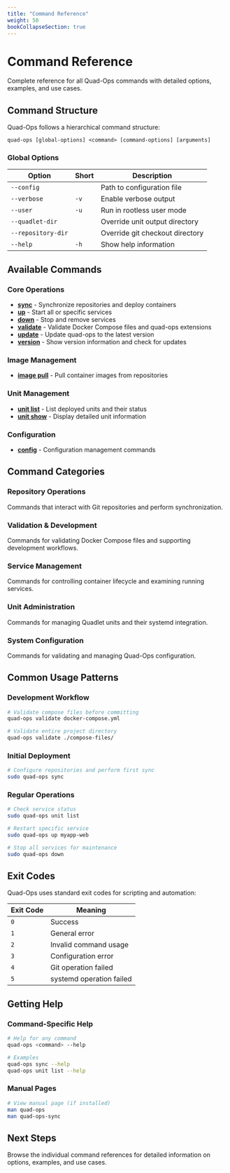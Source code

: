 ```yaml
---
title: "Command Reference"
weight: 50
bookCollapseSection: true
---
```


# Command Reference

Complete reference for all Quad-Ops commands with detailed options, examples, and use cases.

## Command Structure

Quad-Ops follows a hierarchical command structure:

```
quad-ops [global-options] <command> [command-options] [arguments]
```

### Global Options

| Option | Short | Description |
|--------|-------|-------------|
| `--config` | | Path to configuration file |
| `--verbose` | `-v` | Enable verbose output |
| `--user` | `-u` | Run in rootless user mode |
| `--quadlet-dir` | | Override unit output directory |
| `--repository-dir` | | Override git checkout directory |
| `--help` | `-h` | Show help information |

## Available Commands

### Core Operations
- **[sync](sync)** - Synchronize repositories and deploy containers
- **[up](up)** - Start all or specific services
- **[down](down)** - Stop and remove services
- **[validate](validate)** - Validate Docker Compose files and quad-ops extensions
- **[update](update)** - Update quad-ops to the latest version
- **[version](version)** - Show version information and check for updates

### Image Management
- **[image pull](image)** - Pull container images from repositories

### Unit Management
- **[unit list](unit/list)** - List deployed units and their status
- **[unit show](unit/show)** - Display detailed unit information

### Configuration
- **[config](config)** - Configuration management commands

## Command Categories

### Repository Operations
Commands that interact with Git repositories and perform synchronization.

### Validation & Development
Commands for validating Docker Compose files and supporting development workflows.

### Service Management
Commands for controlling container lifecycle and examining running services.

### Unit Administration
Commands for managing Quadlet units and their systemd integration.

### System Configuration
Commands for validating and managing Quad-Ops configuration.

## Common Usage Patterns

### Development Workflow
```bash
# Validate compose files before committing
quad-ops validate docker-compose.yml

# Validate entire project directory
quad-ops validate ./compose-files/
```

### Initial Deployment
```bash
# Configure repositories and perform first sync
sudo quad-ops sync
```

### Regular Operations
```bash
# Check service status
sudo quad-ops unit list

# Restart specific service
sudo quad-ops up myapp-web

# Stop all services for maintenance
sudo quad-ops down
```

## Exit Codes

Quad-Ops uses standard exit codes for scripting and automation:

| Exit Code | Meaning |
|-----------|---------|
| `0` | Success |
| `1` | General error |
| `2` | Invalid command usage |
| `3` | Configuration error |
| `4` | Git operation failed |
| `5` | systemd operation failed |

## Getting Help

### Command-Specific Help
```bash
# Help for any command
quad-ops <command> --help

# Examples
quad-ops sync --help
quad-ops unit list --help
```

### Manual Pages
```bash
# View manual page (if installed)
man quad-ops
man quad-ops-sync
```

## Next Steps

Browse the individual command references for detailed information on options, examples, and use cases.